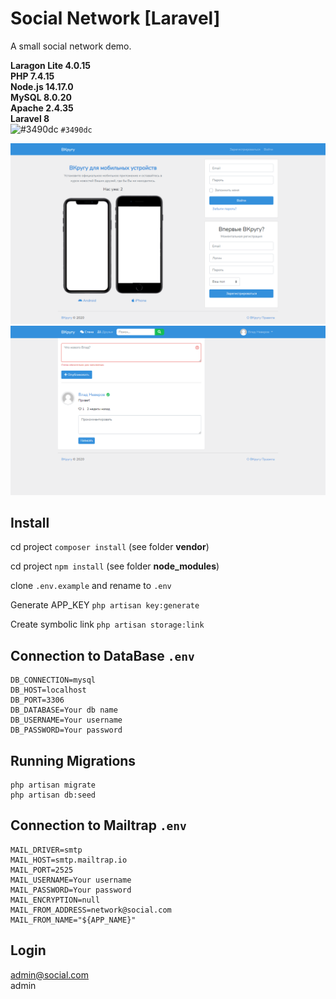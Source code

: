 # Social Network [Laravel]

A small social network demo.

**Laragon Lite 4.0.15**  
**PHP 7.4.15**  
**Node.js 14.17.0**    
**MySQL 8.0.20**  
**Apache 2.4.35**  
**Laravel 8**  
![#3490dc](https://via.placeholder.com/15/3490dc/000000?text=+) `#3490dc`

![screenshot_1](screenshots/1.png)
![screenshot_2](screenshots/2.png)

## Install
cd project
`composer install` (see folder **vendor**)

cd project
`npm install` (see folder **node_modules**)

clone `.env.example` and rename to `.env`

Generate APP_KEY
`php artisan key:generate`

Create symbolic link
`php artisan storage:link`

## Connection to DataBase `.env`
```
DB_CONNECTION=mysql
DB_HOST=localhost
DB_PORT=3306
DB_DATABASE=Your db name
DB_USERNAME=Your username
DB_PASSWORD=Your password
```

## Running Migrations
```
php artisan migrate
php artisan db:seed
```

## Connection to Mailtrap `.env`
```
MAIL_DRIVER=smtp
MAIL_HOST=smtp.mailtrap.io
MAIL_PORT=2525
MAIL_USERNAME=Your username
MAIL_PASSWORD=Your password
MAIL_ENCRYPTION=null
MAIL_FROM_ADDRESS=network@social.com
MAIL_FROM_NAME="${APP_NAME}"
```

## Login
admin@social.com  
admin
